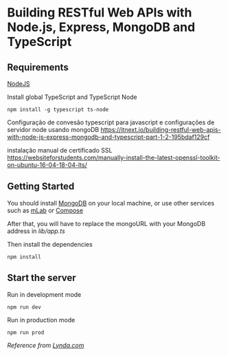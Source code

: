 # Building RESTful Web APIs with Node.js, Express, MongoDB and TypeScript

## Requirements

[NodeJS](https://nodejs.org/en/)

Install global TypeScript and TypeScript Node

```
npm install -g typescript ts-node
```

Configuração de convesão typescript para javascript e configurações de servidor node usando mongoDB
https://itnext.io/building-restful-web-apis-with-node-js-express-mongodb-and-typescript-part-1-2-195bdaf129cf

instalação manual de certificado SSL
https://websiteforstudents.com/manually-install-the-latest-openssl-toolkit-on-ubuntu-16-04-18-04-lts/



## Getting Started

You should install [MongoDB](https://docs.mongodb.com/manual/administration/install-community/) on your local machine, or use other services such as [mLab](https://mlab.com/) or [Compose](https://www.compose.com/compare/mongodb)

After that, you will have to replace the mongoURL with your MongoDB address in *lib/app.ts*


Then install the dependencies

```
npm install
```

## Start the server

Run in development mode

```
npm run dev
```

Run in production mode 

```
npm run prod
```

*Reference from [Lynda.com](https://www.lynda.com/Node-js-tutorials/Next-steps/633869/671263-4.html)*
